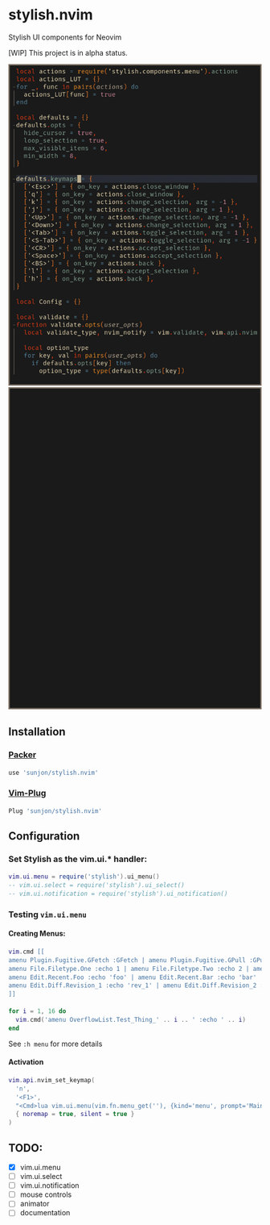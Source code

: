 # stylish.nvim

Stylish UI components for Neovim

[WIP] This project is in alpha status.

<img src="https://github.com/sunjon/images/blob/master/stylish_ui_menu.gif" alt="screenshot" width="800"/>

<img src="https://github.com/sunjon/images/blob/master/stylish_ui_notifications.gif" alt="screenshot" width="800"/>



## Installation

### [Packer](https://github.com/wbthomason/packer.nvim) 

```lua
use 'sunjon/stylish.nvim'
```

### [Vim-Plug](https://github.com/junegunn/vim-plug)

```lua
Plug 'sunjon/stylish.nvim'
```

## Configuration

### Set Stylish as the vim.ui.* handler:

```lua
vim.ui.menu = require('stylish').ui_menu()
-- vim.ui.select = require('stylish').ui_select()
-- vim.ui.notification = require('stylish').ui_notification()
```

### Testing `vim.ui.menu`

#### Creating Menus:

```lua
vim.cmd [[
amenu Plugin.Fugitive.GFetch :GFetch | amenu Plugin.Fugitive.GPull :GPull | amenu Plugin.Fugitive.GPush :GPush
amenu File.Filetype.One :echo 1 | amenu File.Filetype.Two :echo 2 | amenu File.Filetype.Three :echo 3
amenu Edit.Recent.Foo :echo 'foo' | amenu Edit.Recent.Bar :echo 'bar' | amenu Edit.Recent.Baz :echo 'baz'
amenu Edit.Diff.Revision_1 :echo 'rev_1' | amenu Edit.Diff.Revision_2 :echo 'rev_2' | amenu Edit.Diff.Revision_3 :echo 'rev_3'
]]

for i = 1, 16 do
  vim.cmd('amenu OverflowList.Test_Thing_' .. i .. ' :echo ' .. i)
end
```

See `:h menu` for more details

#### Activation

```lua
vim.api.nvim_set_keymap(
  'n',
  '<F1>',
  "<Cmd>lua vim.ui.menu(vim.fn.menu_get(''), {kind='menu', prompt='Main Menu'}, function(res) print('### ' ..res) end)<CR>",
  { noremap = true, silent = true }
)
```

## TODO:
- [x] vim.ui.menu
- [ ] vim.ui.select
- [ ] vim.ui.notification
- [ ] mouse controls
- [ ] animator
- [ ] documentation
